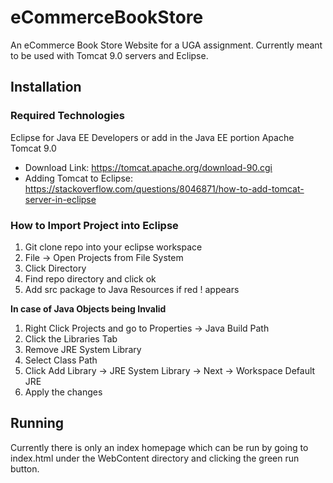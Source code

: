 # eCommerceBookStore
An eCommerce Book Store Website for a UGA assignment. Currently meant to be used with Tomcat 9.0 servers and Eclipse.

## Installation
### Required Technologies
Eclipse for Java EE Developers or add in the Java EE portion
Apache Tomcat 9.0
* Download Link: https://tomcat.apache.org/download-90.cgi
* Adding Tomcat to Eclipse: https://stackoverflow.com/questions/8046871/how-to-add-tomcat-server-in-eclipse

### How to Import Project into Eclipse
1. Git clone repo into your eclipse workspace
2. File -> Open Projects from File System
3. Click Directory
4. Find repo directory and click ok
5. Add src package to Java Resources if red ! appears

**In case of Java Objects being Invalid**<br>
1. Right Click Projects and go to Properties -> Java Build Path
2. Click the Libraries Tab
3. Remove JRE System Library
4. Select Class Path
5. Click Add Library -> JRE System Library -> Next -> Workspace Default JRE
6. Apply the changes


## Running
Currently there is only an index homepage which can be run by going to index.html under the WebContent directory and clicking the green run button.
